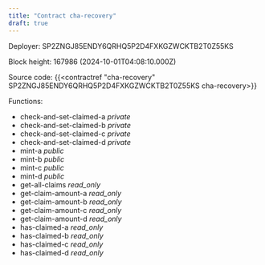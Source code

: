 ```yaml
---
title: "Contract cha-recovery"
draft: true
---
```

Deployer: SP2ZNGJ85ENDY6QRHQ5P2D4FXKGZWCKTB2T0Z55KS


 



Block height: 167986 (2024-10-01T04:08:10.000Z)

Source code: {{<contractref "cha-recovery" SP2ZNGJ85ENDY6QRHQ5P2D4FXKGZWCKTB2T0Z55KS cha-recovery>}}

Functions:

* check-and-set-claimed-a _private_
* check-and-set-claimed-b _private_
* check-and-set-claimed-c _private_
* check-and-set-claimed-d _private_
* mint-a _public_
* mint-b _public_
* mint-c _public_
* mint-d _public_
* get-all-claims _read_only_
* get-claim-amount-a _read_only_
* get-claim-amount-b _read_only_
* get-claim-amount-c _read_only_
* get-claim-amount-d _read_only_
* has-claimed-a _read_only_
* has-claimed-b _read_only_
* has-claimed-c _read_only_
* has-claimed-d _read_only_
